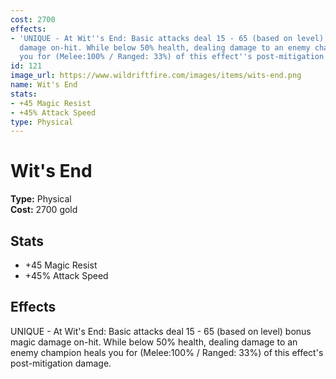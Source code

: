 ```yaml
---
cost: 2700
effects:
- 'UNIQUE - At Wit''s End: Basic attacks deal 15 - 65 (based on level) bonus magic
  damage on-hit. While below 50% health, dealing damage to an enemy champion heals
  you for (Melee:100% / Ranged: 33%) of this effect''s post-mitigation damage.'
id: 121
image_url: https://www.wildriftfire.com/images/items/wits-end.png
name: Wit's End
stats:
- +45 Magic Resist
- +45% Attack Speed
type: Physical
---
```


# Wit's End

**Type:** Physical  
**Cost:** 2700 gold

## Stats

- +45 Magic Resist
- +45% Attack Speed

## Effects

UNIQUE - At Wit's End: Basic attacks deal 15 - 65 (based on level) bonus magic damage on-hit. While below 50% health, dealing damage to an enemy champion heals you for (Melee:100% / Ranged: 33%) of this effect's post-mitigation damage.

